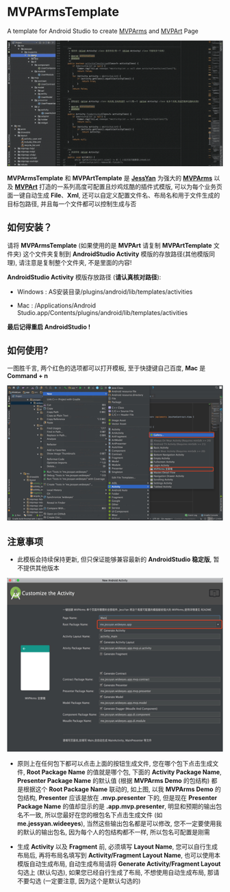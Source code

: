 # MVPArmsTemplate
A template for Android Studio to create [MVPArms](https://github.com/JessYanCoding/MVPArms) and [MVPArt](https://github.com/JessYanCoding/MVPArt) Page 

![gif](art/MVPArmsTemplate.gif)

**MVPArmsTemplate** 和 **MVPArtTemplate** 是 [**JessYan**](https://github.com/JessYanCoding) 为强大的 [**MVPArms**](https://github.com/JessYanCoding/MVPArms) 以及 [**MVPArt**](https://github.com/JessYanCoding/MVPArt) 打造的一系列高度可配置且炒鸡炫酷的插件式模版, 可以为每个业务页面一键自动生成 **File**、**Xml**, 还可以自定义配置文件名、布局名和用于文件生成的目标包路径, 并且每一个文件都可以控制生成与否

## 如何安装？

请将 **MVPArmsTemplate** (如果使用的是 **MVPArt** 请复制 **MVPArtTemplate** 文件夹) 这个文件夹复制到 **AndroidStudio Activity** 模版的存放路径(其他模版同理), 请注意是复制整个文件夹, 不是里面的内容!

**AndroidStudio Activity** 模版存放路径 (**请认真核对路径**):

* Windows : AS安装目录/plugins/android/lib/templates/activities

* Mac : /Applications/Android Studio.app/Contents/plugins/android/lib/templates/activities

**最后记得重启 AndroidStudio !**

## 如何使用?

一图胜千言, 两个红色的选项都可以打开模板, 至于快捷键自己百度, **Mac** 是 **Command + n**

![step](art/step.png)

## 注意事项

* 此模板会持续保持更新, 但只保证能够兼容最新的 **AndroidStudio 稳定版**, 暂不提供其他版本

![attention](art/attention.png)

* 原则上在任何包下都可以点击上面的按钮生成文件, 您在哪个包下点击生成文件, **Root Package Name** 的值就是哪个包, 下面的 **Activity Package Name**, **Presenter Package Name** 的默认值 (根据 **MVPArms Demo** 的包结构) 都是根据这个 **Root Package Name** 联动的, 如上图, 以我 **MVPArms Demo** 的包结构, **Presenter** 应该是放在 **.mvp.presenter** 下的, 但是现在 **Presenter Package Name** 的值却显示的是 **.app.mvp.presenter**, 明显和预期的输出包名不一致, 所以您最好在您的根包名下点击生成文件 (如 **me.jessyan.wideeyes**), 当然这些输出包名都是可以修改, 您不一定要使用我的默认的输出包名, 因为每个人的包结构都不一样, 所以包名可配置是刚需       

* 生成 **Activity** 以及 **Fragment** 前, 必须填写 **Layout Name**, 您可以自行生成布局后, 再将布局名填写到 **Activity/Fragment Layout Name**, 也可以使用本模版自动生成布局, 自动生成布局请将 **Generate Activity/Fragment Layout** 勾选上 (默认勾选), 如果您已经自行生成了布局, 不想使用自动生成布局, 那请不要勾选 (一定要注意, 因为这个是默认勾选的)



